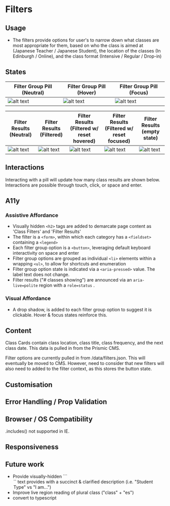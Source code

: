 # Filters

## Usage

- The filters provide options for user's to narrow down what classes are most appropriate for them, based on who the class is aimed at (Japanese Teacher / Japanese Student), the location of the classes (In Edinburgh / Online), and the class format (Intensive / Regular / Drop-in)

## States


| Filter Group Pill (Neutral)    |  Filter Group Pill (Hover)  | Filter Group Pill (Focus) |
| ------------- |-------------| -----|
| ![alt text](https://i.ibb.co/9pL3XPx/Screenshot-2020-06-06-at-13-34-10.png "Filter Group Pill, Neutral")     | ![alt text](https://i.ibb.co/tMfMVZp/Screenshot-2020-06-06-at-14-55-23.png "Filter Group Pill, Hover") |![alt text](https://i.ibb.co/sRMd0hQ/Screenshot-2020-06-06-at-14-56-42.png "Filter Group Pill, Focus") | 

| Filter Results (Neutral)    |  Filter Results (Filtered)  | Filter Results (Filtered w/ reset hovered) | Filter Results (Filtered w/ reset focused) | Filter Results (empty state)
| ------------- |-------------| -----| -----| -----|
| ![alt text](https://i.ibb.co/ykw8h3G/Screenshot-2020-06-06-at-14-58-05.png "Filter Results, Neutral")     | ![alt text](https://i.ibb.co/SvHjXkD/Screenshot-2020-06-06-at-15-10-32.png "Filter Results, filtered") |![alt text](https://i.ibb.co/gM17Hww/Screenshot-2020-06-06-at-15-11-57.png "Filter Results, filtered with reset hovered") | ![alt text](https://i.ibb.co/rfPGsJn/Screenshot-2020-06-06-at-15-05-37.png "Filter Results, filtered with reset focused") | ![alt text](https://i.ibb.co/WygJvJL/Screenshot-2020-06-06-at-15-06-05.png "Filter Results, empty state") | 


## Interactions

Interacting with a pill will update how many class results are shown below.  Interactions are possible through touch, click, or space and enter. 

## A11y 

### Assistive Affordance
- Visually hidden ```<h2>``` tags are added to demarcate page content as 'Class Filters' and 'Filter Results'
- The filter is a ```<form>```, within which each category has a ```<fieldset>``` containing a ```<legend>```
- Each filter group option is a ```<button>```, leveraging default keyboard interactivity on space and enter
- Filter group options are grouped as individual  ```<li>``` elements within a wrapping ```<ul>```, to allow for shortcuts and enumeration 
- Filter group option state is indicated via a ```<aria-pressed>``` value. The label text does not change. 
- Filter results ("# classes showing") are announced via an ```aria-live=polite``` region with a ```role=status``` .

### Visual Affordance
- A drop shadow, is added to each filter group option to suggest it is clickable. Hover & focus states reinforce this. 

## Content 

Class Cards contain class location, class title, class frequency, and the next class date. This data is pulled in from the Prismic CMS. 

Filter options are currently pulled in from /data/filters.json. This will eventually be moved to CMS. However, need to consider that new filters will also need to added to the filter context, as this stores the button state.

## Customisation

## Error Handling / Prop Validation

## Browser / OS Compatibility 

.includes() not supported in IE. 

## Responsiveness 

## Future work
- Provide visually-hidden ```<legend>`` text provides with a succinct & clarified description (i.e. "Student Type" vs "I am...")
- Improve live region reading of plural class ("class" + "es")
- convert to typescript
